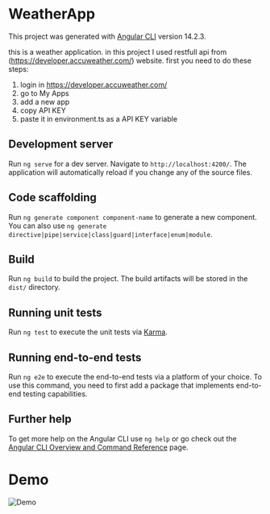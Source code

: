 # WeatherApp

This project was generated with [Angular CLI](https://github.com/angular/angular-cli) 
version 14.2.3.

this is a weather application. in this project I used restfull api from (https://developer.accuweather.com/) website.
first you need to do these steps:
1. login in https://developer.accuweather.com/
2. go to My Apps
3. add a new app
4. copy API KEY
5. paste it in environment.ts as a API KEY variable

## Development server

Run `ng serve` for a dev server. Navigate to `http://localhost:4200/`. The application will automatically reload if you change any of the source files.

## Code scaffolding

Run `ng generate component component-name` to generate a new component. You can also use `ng generate directive|pipe|service|class|guard|interface|enum|module`.

## Build

Run `ng build` to build the project. The build artifacts will be stored in the `dist/` directory.

## Running unit tests

Run `ng test` to execute the unit tests via [Karma](https://karma-runner.github.io).

## Running end-to-end tests

Run `ng e2e` to execute the end-to-end tests via a platform of your choice. To use this command, you need to first add a package that implements end-to-end testing capabilities.

## Further help

To get more help on the Angular CLI use `ng help` or go check out the [Angular CLI Overview and Command Reference](https://angular.io/cli) page.

# Demo

![Demo](document/Demo.gif)